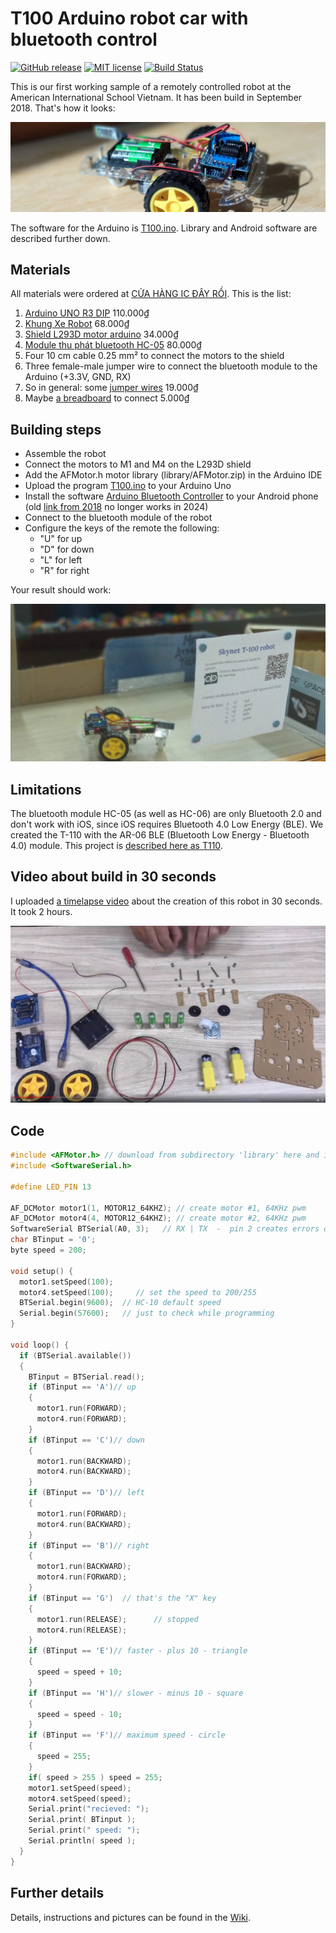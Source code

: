 # T100 Arduino robot car with bluetooth control

[![GitHub release](https://img.shields.io/github/release/kreier/T100.svg)](https://GitHub.com/kreier/T100/releases/)
[![MIT license](https://img.shields.io/github/license/kreier/T100?color=brightgreen)](https://kreier.mit-license.org/)
[![Build Status](https://travis-ci.com/kreier/T100.svg?branch=master)](https://travis-ci.com/kreier/T100)

This is our first working sample of a remotely controlled robot at the American International School Vietnam. It has been build in September 2018. That's how it looks:

![Robot](docs/panorama.jpg)

The software for the Arduino is [T100.ino](T100.ino). Library and Android software are described further down.

## Materials

All materials were ordered at [CỬA HÀNG IC ĐÂY RỒI](https://icdayroi.com/). This is the list:

1. [Arduino UNO R3 DIP](https://icdayroi.com/arduino-uno-r3-dip) 110.000₫
2. [Khung Xe Robot](https://icdayroi.com/khung-xe-robot) 68.000₫
3. [Shield L293D motor arduino](https://icdayroi.com/shield-l293d-motor-arduino) 34.000₫
4. [Module thu phát bluetooth HC-05](https://icdayroi.com/module-thu-phat-bluetooth-hc-05) 80.000₫
5. Four 10 cm cable 0.25 mm² to connect the motors to the shield
6. Three female-male jumper wire to connect the bluetooth module to the Arduino (+3.3V, GND, RX)
7. So in general: some [jumper wires](https://icdayroi.com/bo-day-cam-test-board-65-soi) 19.000₫
8. Maybe [a breadboard](https://icdayroi.com/testboard-mini-syb-170) to connect 5.000₫

## Building steps

* Assemble the robot
* Connect the motors to M1 and M4 on the L293D shield
* Add the AFMotor.h motor library (library/AFMotor.zip) in the Arduino IDE
* Upload the program [T100.ino](T100.ino) to your Arduino Uno
* Install the software [Arduino Bluetooth Controller](https://play.google.com/store/apps/details?id=com.appsvalley.bluetooth.arduinocontroller) to your Android phone (old [link from 2018](https://play.google.com/store/apps/details?id=com.satech.arduinocontroller) no longer works in 2024)
* Connect to the bluetooth module of the robot
* Configure the keys of the remote the following:
  - "U" for up
  - "D" for down
  - "L" for left
  - "R" for right
  
Your result should work:

![Window view](docs/window-view.jpg)

## Limitations

The bluetooth module HC-05 (as well as HC-06) are only Bluetooth 2.0 and don't work with iOS, since iOS requires Bluetooth 4.0 Low Energy (BLE). We created the T-110 with the AR-06 BLE (Bluetooth Low Energy - Bluetooth 4.0) module. This project is [described here as T110](../../../T110).

## Video about build in 30 seconds

I uploaded [a timelapse video](https://youtu.be/CzpAYpl62GI) about the creation of this robot in 30 seconds. It took 2 hours.

[![30 seconds](docs/30seconds.jpg)](https://youtu.be/CzpAYpl62GI)

## Code


```cpp
#include <AFMotor.h> // download from subdirectory 'library' here and install zip file
#include <SoftwareSerial.h>

#define LED_PIN 13
 
AF_DCMotor motor1(1, MOTOR12_64KHZ); // create motor #1, 64KHz pwm
AF_DCMotor motor4(4, MOTOR12_64KHZ); // create motor #2, 64KHz pwm
SoftwareSerial BTSerial(A0, 3);   // RX | TX  -  pin 2 creates errors on my motor shield, analog pin is fine ...
char BTinput = '0';
byte speed = 200;

void setup() {
  motor1.setSpeed(100);
  motor4.setSpeed(100);     // set the speed to 200/255
  BTSerial.begin(9600);  // HC-10 default speed
  Serial.begin(57600);   // just to check while programming
}
 
void loop() {
  if (BTSerial.available()) 
  {
    BTinput = BTSerial.read();
    if (BTinput == 'A')// up
    {
      motor1.run(FORWARD);
      motor4.run(FORWARD);
    }
    if (BTinput == 'C')// down
    {
      motor1.run(BACKWARD);
      motor4.run(BACKWARD);
    }
    if (BTinput == 'D')// left
    {
      motor1.run(FORWARD);
      motor4.run(BACKWARD);
    }
    if (BTinput == 'B')// right
    {
      motor1.run(BACKWARD);
      motor4.run(FORWARD);
    }      
    if (BTinput == 'G')  // that's the "X" key
    {
      motor1.run(RELEASE);      // stopped
      motor4.run(RELEASE);
    }
    if (BTinput == 'E')// faster - plus 10 - triangle
    {
      speed = speed + 10;
    }
    if (BTinput == 'H')// slower - minus 10 - square
    {
      speed = speed - 10;
    } 
    if (BTinput == 'F')// maximum speed - circle
    {
      speed = 255;
    }
    if( speed > 255 ) speed = 255;
    motor1.setSpeed(speed);
    motor4.setSpeed(speed);
    Serial.print("recieved: ");
    Serial.print( BTinput );
    Serial.print(" speed: ");
    Serial.println( speed );
  }
}
```


## Further details

Details, instructions and pictures can be found in the [Wiki](https://github.com/kreier/T100/wiki). 
